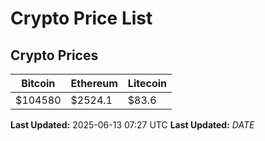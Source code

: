 # Crypto Price List

## Crypto Prices
| Bitcoin | Ethereum | Litecoin |
| ------- | -------- | -------- |
| $104580 | $2524.1 | $83.6 |
**Last Updated:** 2025-06-13 07:27 UTC
**Last Updated:** $DATE$
